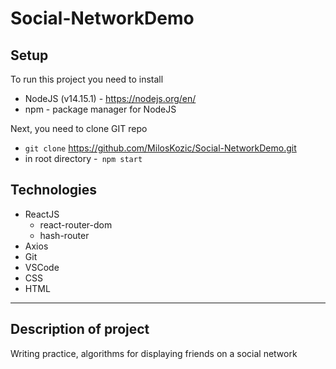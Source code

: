 # Social-NetworkDemo
 

## Setup
To run this project you need to install

* NodeJS (v14.15.1) - https://nodejs.org/en/
*  npm - package manager for NodeJS

Next, you need to clone GIT repo

* ``` git clone ``` https://github.com/MilosKozic/Social-NetworkDemo.git
* in root directory -``` npm start```

## Technologies

* ReactJS 
    * react-router-dom
    * hash-router
* Axios
* Git
* VSCode
* CSS
* HTML

---
## Description of project
 Writing practice, algorithms for displaying friends on a social network
